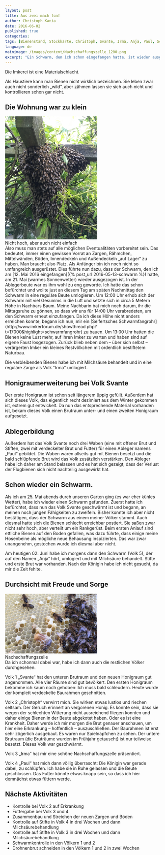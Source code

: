 ```yaml
---
layout: post
title: Aus zwei mach fünf
author: Christoph Kania
date: 2016-06-02
published: true
categories:
tags: [Bienenstand, Stockkarte, Christoph, Svante, Irma, Anja, Paul, Schwarm, Ableger]
language: de
mainimage: /images/content/Nachschaffungszelle_1200.png
excerpt: "Ein Schwarm, den ich schon eingefangen hatte, ist wieder ausgezogen. Dafür gedeiht ein Ableger prächtig."
---
```


Die Imkerei ist eine Materialschlacht.

Als Haustiere kann man Bienen nicht wirklich bezeichnen. Sie leben zwar auch nicht sonderlich „wild“, aber zähmen lassen sie sich auch nicht und kontrollieren schon gar nicht.

## Die Wohnung war zu klein

<div class="imageleft" style="max-width:300px;"><img class="img-responsive img-rounded" src="/images/content/SchwarmPergola_600.png" alt="Schwarm" />Nicht hoch, aber auch nicht einfach</div>
Also muss man stets auf alle möglichen Eventualitäten vorbereitet sein. Das bedeutet, immer einen gewissen Vorrat an Zargen, Rähmchen, Mittelwänden, Böden, Innendeckeln und Außendeckeln „auf Lager“ zu haben. Man braucht also Platz. Als Anfänger bin ich noch nicht so umfangreich ausgerüstet. Dies führte nun dazu, dass der Schwarm, den ich am [12. Mai 2016 eingefangen]({% post_url 2016-05-13-schwarm %}) hatte, am 21. Mai (warmes Sonnenwetter) wieder ausgezogen ist. In der Ablegerbeute war es ihm wohl zu eng geworde. Ich hatte das schon befürchtet und wollte just an diesem Tag am späten Nachmittag den Schwarm in eine reguläre Beute umlogieren. Um 12:00 Uhr erhob sich der Schwarm mit viel Gesumms in die Luft und setzte sich in circa 5 Metern Höhe in Nachbars Baum. Meine Nachbarin bat mich noch darum, ihr die Mittagsruhe zu gönnen, so dass wir uns für 14:00 Uhr verabredeten, um den Schwarm erneut einzufangen. Da ich diese Höhe nicht anders erreichen konnte, begann ich nun, mir ein [Seifertsches Schwarmfangrohr](http://www.imkerforum.de/showthread.php?t=17000&highlight=schwarmfangrohr) zu bauen. Um 13:00 Uhr hatten die Bienen keine Lust mehr, auf ihren Imker zu warten und haben sind auf eigene Faust losgezogen. Zurück blieb neben dem – über sich selbst – verärgerten Imker ein kleines Restvölkchen mit ordentlich bestiftetem Naturbau.

Die verbleibenden Bienen habe ich mit Milchsäure behandelt und in eine reguläre Zarge als Volk "Irma" umlogiert.

## Honigraumerweiterung bei Volk Svante

Der erste Honigraum ist schon seit längerem üppig gefüllt. Außerdem hat sich dieses Volk, das eigentlich recht dezimiert aus dem Winter gekommen ist, extrem gut entwickelt. Da nun das entsprechende Material vorhanden ist, bekam dieses Volk einen Brutraum unter- und einen zweiten Honigraum aufgesetzt.

## Ablegerbildung

Außerdem hat das Volk Svante noch drei Waben (eine mit offener Brut und Stiften, zwei mit verdeckelter Brut und Futter) für einen Ableger namens „Paul“ gebildet. Die Waben waren allseits gut mit Bienen besetzt und die bald schlüpfende Brut wird das Volk zusätzlich verstärken. Den Ableger habe ich daher am Stand belassen und es hat sich gezeigt, dass der Verlust der Flugbienen sich nicht nachteilig ausgewirkt hat.

## Schon wieder ein Schwarm.

Als ich am 25. Mai abends durch unseren Garten ging (es war eher kühles Wetter), habe ich wieder einen Schwarm gefunden. Zuerst hatte ich befürchtet, dass nun das Volk Svante geschwärmt ist und begann, an meinen noch jungen Fähigkeiten zu zweifeln. Bisher konnte ich aber nicht bestätigen, dass der Schwarm aus einem meiner Völker stammt. Auch diesmal hatte sich die Bienen schlecht erreichbar postiert. Sie saßen zwar nicht sehr hoch, aber verteilt um ein Rankgerüst. Beim ersten Anlauf sind ettliche Bienen auf den Boden gefallen, was dazu führte, dass einige meine Hosenbeine als mögliche neue Behausung inspizierten. Das war zwar unangenehm, gestochen wurde ich diesmal aber nicht.

Am heutigen 02. Juni habe ich morgens dann den Schwarm (Volk 5), der auf den Namen „Anja“ hört, umlogiert und mit Milchsäure behandelt. Stifte und erste Brut war vorhanden. Nach der Königin habe ich nicht gesucht, da mir die Zeit fehlte.

## Durchsicht mit Freude und Sorge

<div class="imageright" style="max-width:300px;"><img class="img-responsive img-rounded" src="/images/content/Nachschaffungszelle_600.png" alt="Nachschaffungszelle" />Nachschaffungszelle</div>
Da ich schonmal dabei war, habe ich dann auch die restlichen Völker durchgesehen.

Volk 1 „Svante“ hat den unteren Brutraum und den neuen Honigraum gut angenommen. Alle vier Räume sind gut bevölkert. Den ersten Honigraum bekomme ich kaum noch gehoben: Ich muss bald schleudern. Heute wurde der komplett verdeckelte Baurahmen geschnitten.

Volk 2 „Christoph“ verwirrt mich. Sie wirken etwas lustlos und riechen seltsam. Der Geruch erinnert an vergorenen Honig. Es könnte sein, dass sie wegen der schlechten Witterung nicht ausreichend fliegen konnten und daher einige Bienen in der Beute abgekotet haben. Oder es ist eine Krankheit. Daher werde ich mir morgen die Brut genauer anschauen, um hier eine Erkrankung – hoffentlich – auszuschließen. Der Baurahmen ist erst sehr zögerlich ausgebaut. Es waren nur Spielnäpfchen zu sehen. Der untere Brutraum (die Bruträume wurden im Frühjahr getauscht) ist nur teilweise besetzt. Dieses Volk war geschwärmt.

Volk 3 „Irma“ hat mir eine schöne Nachschaffungszelle präsentiert.

Volk 4 „Paul“ hat mich dann völlig überrascht: Die Königin war gerade dabei, zu schlüpfen. Ich habe sie in Ruhe gelassen und die Beute geschlossen. Das Futter könnte etwas knapp sein, so dass ich hier demnächst etwas füttern werde.

## Nächste Aktivitäten

* Kontrolle bei Volk 2 auf Erkrankung
* Futtergabe bei Volk 3 und 4
* Zusammenbau und Streichen der neuen Zargen und Böden
* Kontrolle auf Stifte in Volk 4 in drei Wochen und dann Milchsäurebehandlung
* Kontrolle auf Stifte in Volk 3 in drei Wochen und dann Milchsäurebehandlung
* Schwarmkontrolle in den Völkern 1 und 2
* Drohnenbrut schneiden in den Völkern 1 und 2 in zwei Wochen